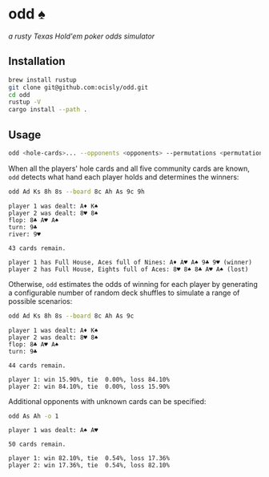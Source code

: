 # odd ♠️

_a rusty Texas Hold'em poker odds simulator_

## Installation

```sh
brew install rustup
git clone git@github.com:ocisly/odd.git
cd odd
rustup -V
cargo install --path .
```

## Usage

```sh
odd <hole-cards>... --opponents <opponents> --permutations <permutations> --seed <seed>
```

When all the players' hole cards and all five community cards are known, `odd`
detects what hand each player holds and determines the winners:

```sh
odd Ad Ks 8h 8s --board 8c Ah As 9c 9h
```

```
player 1 was dealt: A♦️ K♠️
player 2 was dealt: 8♥️ 8♠️
flop: 8♣️ A♥️ A♠️
turn: 9♣️
river: 9♥️

43 cards remain.

player 1 has Full House, Aces full of Nines: A♦️ A♥️ A♠️ 9♣️ 9♥️ (winner)
player 2 has Full House, Eights full of Aces: 8♥️ 8♠️ 8♣️ A♥️ A♠️ (lost)
```

Otherwise, `odd` estimates the odds of winning for each player by generating a
configurable number of random deck shuffles to simulate a range of possible
scenarios:

```sh
odd Ad Ks 8h 8s --board 8c Ah As 9c
```

```
player 1 was dealt: A♦️ K♠️
player 2 was dealt: 8♥️ 8♠️
flop: 8♣️ A♥️ A♠️
turn: 9♣️

44 cards remain.

player 1: win 15.90%, tie  0.00%, loss 84.10%
player 2: win 84.10%, tie  0.00%, loss 15.90%
```

Additional opponents with unknown cards can be specified:

```sh
odd As Ah -o 1
```

```
player 1 was dealt: A♠️ A♥️

50 cards remain.

player 1: win 82.10%, tie  0.54%, loss 17.36%
player 2: win 17.36%, tie  0.54%, loss 82.10%
```
